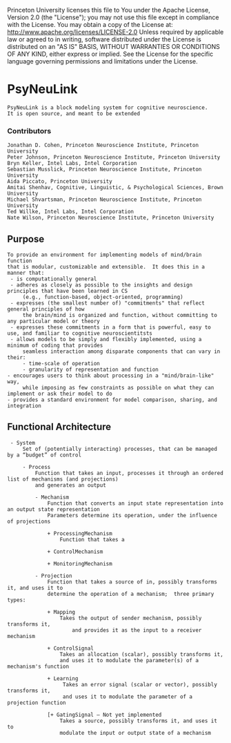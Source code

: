 Princeton University licenses this file to You under the Apache License, Version 2.0 (the "License");
you may not use this file except in compliance with the License.  You may obtain a copy of the License at:
     http://www.apache.org/licenses/LICENSE-2.0
Unless required by applicable law or agreed to in writing, software distributed under the License is distributed
on an "AS IS" BASIS, WITHOUT WARRANTIES OR CONDITIONS OF ANY KIND, either express or implied.
See the License for the specific language governing permissions and limitations under the License.


# PsyNeuLink

    PsyNeuLink is a block modeling system for cognitive neuroscience.
    It is open source, and meant to be extended

### Contributors

    Jonathan D. Cohen, Princeton Neuroscience Institute, Princeton University
    Peter Johnson, Princeton Neuroscience Institute, Princeton University
    Bryn Keller, Intel Labs, Intel Corporation
    Sebastian Musslick, Princeton Neuroscience Institute, Princeton University
    Aida Piccato, Princeton University
    Amitai Shenhav, Cognitive, Linguistic, & Psychological Sciences, Brown University
    Michael Shvartsman, Princeton Neuroscience Institute, Princeton University
    Ted Willke, Intel Labs, Intel Corporation
    Nate Wilson, Princeton Neuroscience Institute, Princeton University 

## Purpose

    To provide an environment for implementing models of mind/brain function
    that is modular, customizable and extensible.  It does this in a manner that:
     - is computationally general
     - adheres as closely as possible to the insights and design principles that have been learned in CS
         (e.g., function-based, object-oriented, programming)
     - expresses (the smallest number of) "commitments" that reflect general principles of how
         the brain/mind is organized and function, without committing to any particular model or theory
     - expresses these commitments in a form that is powerful, easy to use, and familiar to cognitive neuroscientitsts
     - allows models to be simply and flexibly implemented, using a minimum of coding that provides 
         seamless interaction among disparate components that can vary in their:
         - time-scale of operation
         - granularity of representation and function
    - encourages users to think about processing in a "mind/brain-like" way,
         while imposing as few constraints as possible on what they can implement or ask their model to do
    - provides a standard environment for model comparison, sharing, and integration  

## Functional Architecture

     - System 
         Set of (potentially interacting) processes, that can be managed by a “budget” of control

         - Process 
             Function that takes an input, processes it through an ordered list of mechanisms (and projections)
             and generates an output
    
             - Mechanism 
                 Function that converts an input state representation into an output state representation
                 Parameters determine its operation, under the influence of projections
                 
                 + ProcessingMechanism
                     Function that takes a
                 
                 + ControlMechanism
                 
                 + MonitoringMechanism
    
             - Projection 
                 Function that takes a source of in, possibly transforms it, and uses it to
                 determine the operation of a mechanism;  three primary types:
    
                 + Mapping
                     Takes the output of sender mechanism, possibly transforms it,
                         and provides it as the input to a receiver mechanism
    
                 + ControlSignal
                     Takes an allocation (scalar), possibly transforms it,
                     and uses it to modulate the parameter(s) of a mechanism's function
    
                 + Learning
                      Takes an error signal (scalar or vector), possibly transforms it,
                      and uses it to modulate the parameter of a projection function
                     
                 [+ GatingSignal — Not yet implemented
                     Takes a source, possibly transforms it, and uses it to
                     modulate the input or output state of a mechanism
